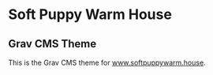 
# Soft Puppy Warm House
## Grav CMS Theme

This is the Grav CMS theme for www.softpuppywarm.house.
